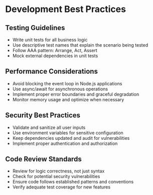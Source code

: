 # Development Best Practices

## Testing Guidelines

- Write unit tests for all business logic
- Use descriptive test names that explain the scenario being tested
- Follow AAA pattern: Arrange, Act, Assert
- Mock external dependencies in unit tests

## Performance Considerations

- Avoid blocking the event loop in Node.js applications
- Use async/await for asynchronous operations
- Implement proper error boundaries and graceful degradation
- Monitor memory usage and optimize when necessary

## Security Best Practices

- Validate and sanitize all user inputs
- Use environment variables for sensitive configuration
- Keep dependencies updated and audit for vulnerabilities
- Implement proper authentication and authorization

## Code Review Standards

- Review for logic correctness, not just syntax
- Check for potential security vulnerabilities
- Ensure code follows established patterns and conventions
- Verify adequate test coverage for new features
